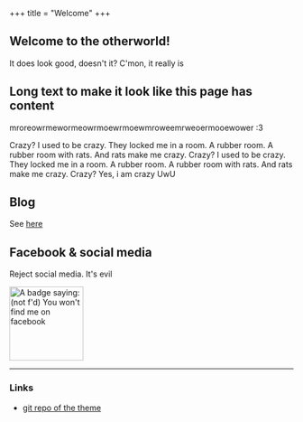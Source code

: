 +++
title = "Welcome"
+++

## Welcome to the otherworld!
It does look good, doesn't it? C'mon, it really is

## Long text to make it look like this page has content
mroreowrmewormeowrmoewrmoewmroweemrweoermooewower :3

Crazy? I used to be crazy. They locked me in a room.
A rubber room. A rubber room with rats. And rats make
me crazy. Crazy? I used to be crazy. They locked me
in a room. A rubber room. A rubber room with rats. And
rats make me crazy. Crazy? Yes, i am crazy UwU

## Blog
See [here](/blog)

## Facebook & social media
Reject social media. It's evil

<img alt="A badge saying: (not f'd) You won't find me on facebook" src="/no-facebook.svg" width='131'>

---

### Links
- [git repo of the theme](https://git.blek.codes/blek/otherworld)


